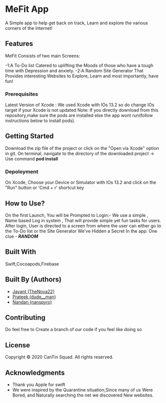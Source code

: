 # MeFit App

A Simple app to help get back on track, Learn and explore the various corners of the Internet!

## Features
MeFit Consists of two main Screens:

-1:A To-Do list Catered to uplifting the Moods of those who have a tough time with Depression and anxiety.
-2:A Random Site Generator That Provides interesting Websites to Explore, Learn and most importantly, have fun!

### Prerequisites

Latest Version of Xcode : We used Xcode with IOs 13.2 so do change IOs target if your Xcode is not updated
Note: If you directly download from this repository,make sure the pods are installed else the app wont run(follow instructions below to install pods).


## Getting Started

Download the zip file of the project or click on the "Open via Xcode" option in git.
On terminal, navigate to the directory of the downloaded project
-> Use command <b> pod install</b>

### Depoloyment
On Xcode, Choose your Device or Simulator with IOs 13.2 and click on the "Run" button or 'Cmd + r' shortcut key

## How to Use?
On the first Launch, You will be Prompted to Login:- We use a simple , Name based Log in system , That will provide simple yet fun tasks for users.
After login, User is directed to a screen from where the user can either go to the To-Do list or the Site Generator
We've Hidden a Secret In the app: One clue - <i><b>RANDOM</i></b>

## Built With
Swift,Cocoapods,Firebase

## Built By (Authors)  
* [Jayant (TheNova22)](https://github.com/TheNova22)  
* [Prateek (dude__man)](https://github.com/bmprateek) 
* [Nandan (nanspyro)](https://github.com/nandanhere) 

## Contributing
Do feel free to Create a branch of our code if you feel like doing so
## License
Copyright © 2020 CanTin Squad. All rights reserved.

## Acknowledgments

* Thank you Apple for swift
* We were inspired by the Quarantine situation,Since many of us Were Bored, and Naturally searching the net we discovered   New websites.
